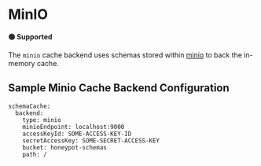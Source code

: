 # MinIO

**🟢 Supported**

The `minio` cache backend uses schemas stored within [minio](https://min.io/) to back the in-memory cache.


## Sample Minio Cache Backend Configuration

```
schemaCache:
  backend:
    type: minio
    minioEndpoint: localhost:9000
    accessKeyId: SOME-ACCESS-KEY-ID
    secretAccessKey: SOME-SECRET-ACCESS-KEY
    bucket: honeypot-schemas
    path: /
```
